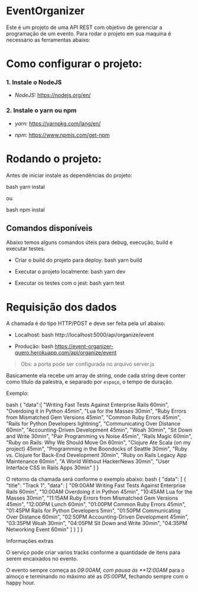 ﻿# EventOrganizer

Este é um projeto de uma API REST com objetivo de gerenciar a programação de um evento.
Para rodar o projeto em sua maquina é necessário as ferramentas abaixo:

# Como configurar o projeto:

### 1. Instale o NodeJS

- _NodeJS:_ https://nodejs.org/en/

### 2. Instale o yarn ou npm

- _yarn:_ https://yarnpkg.com/lang/en/

- _npm:_ https://www.npmjs.com/get-npm

# Rodando o projeto:

Antes de iniciar instale as dependências do projeto:

bash
yarn instal

ou

bash
npm instal

## Comandos disponíveis

Abaixo temos alguns comandos úteis para debug, execução, build e executar testes.

- Criar o build do projeto para deploy:
  bash
  yarn build

* Executar o projeto localmente:
  bash
  yarn dev

- Executar os testes com o jest:
  bash
  yarn test

# Requisição dos dados

A chamada é do tipo HTTP/POST e deve ser feita pela url abaixo:

- Localhost:
  bash
  http://localhost:5000/api/organize/event

* Produção:
  bash
  https://event-organizer-quero.herokuapp.com/api/organize/event

> Obs: a porta pode ser configurada no arquivo server.js

Basicamente ela recebe um array de string, onde cada string deve conter como titulo da palestra, e separado por `espaço`, o tempo de duração.

Exemplo:

bash
{
"data":[
"Writing Fast Tests Against Enterprise Rails 60min",
"Overdoing it in Python 45min",
"Lua for the Masses 30min",
"Ruby Errors from Mismatched Gem Versions 45min",
"Common Ruby Errors 45min",
"Rails for Python Developers lightning",
"Communicating Over Distance 60min",
"Accounting-Driven Development 45min",
"Woah 30min",
"Sit Down and Write 30min",
"Pair Programming vs Noise 45min",
"Rails Magic 60min",
"Ruby on Rails: Why We Should Move On 60min",
"Clojure Ate Scala (on my project) 45min",
"Programming in the Boondocks of Seattle 30min",
"Ruby vs. Clojure for Back-End Development 30min",
"Ruby on Rails Legacy App Maintenance 60min",
"A World Without HackerNews 30min",
"User Interface CSS in Rails Apps 30min"
]
}

O retorno da chamada será conforme o exemplo abaixo:
bash
{
"data": [
{
"title": "Track 1",
"data": [
"09:00AM Writing Fast Tests Against Enterprise Rails 60min",
"10:00AM Overdoing it in Python 45min",
"10:45AM Lua for the Masses 30min",
"11:15AM Ruby Errors from Mismatched Gem Versions 45min",
"12:00PM Lunch 60min",
"01:00PM Common Ruby Errors 45min",
"01:45PM Rails for Python Developers 5min",
"01:50PM Communicating Over Distance 60min",
"02:50PM Accounting-Driven Development 45min",
"03:35PM Woah 30min",
"04:05PM Sit Down and Write 30min",
"04:35PM Networking Event 60min"
]
}
]
}

Informações extras

O serviço pode criar varios tracks conforme a quantidade de itens para serem encaixados no evento.

O evento sempre começa as _09:00AM, com pausa ás \*\*12:00AM_ para o almoço e terminando no máximo até as _05:00PM_, fechando sempre com o happy hour.
